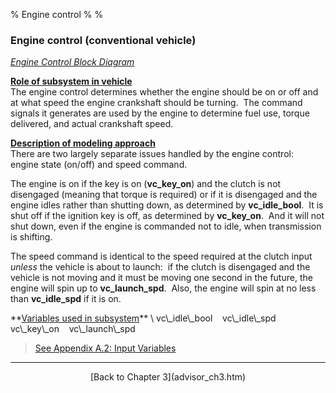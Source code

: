 % Engine control
% 
% 

### Engine control (conventional vehicle)

*[Engine Control Block Diagram](engcntBD.gif)*

**<u>Role of subsystem in vehicle</u>** \
The engine control determines whether the engine should be on or off and
at what speed the engine crankshaft should be turning.  The command
signals it generates are used by the engine to determine fuel use,
torque delivered, and actual crankshaft speed.

**<u>Description of modeling approach</u>** \
There are two largely separate issues handled by the engine control: 
engine state (on/off) and speed command.

The engine is on if the key is on (**vc\_key\_on**) and the clutch is
not disengaged (meaning that torque is required) or if it is disengaged
and the engine idles rather than shutting down, as determined by
**vc\_idle\_bool**.  It is shut off if the ignition key is off, as
determined by **vc\_key\_on**.  And it will not shut down, even if the
engine is commanded not to idle, when transmission is shifting.

The speed command is identical to the speed required at the clutch input
*unless* the vehicle is about to launch:  if the clutch is disengaged
and the vehicle is not moving and it must be moving one second in the
future, the engine will spin up to **vc\_launch\_spd**.  Also, the
engine will spin at no less than **vc\_idle\_spd** if it is on.

<p>
**<u>Variables used in subsystem</u>** \
vc\_idle\_bool    vc\_idle\_spd    vc\_key\_on    vc\_launch\_spd

> [See Appendix A.2: Input
> Variables](advisor_appendices.htm#Input%20Vehicle%20Control)

* * * * *

<center>
[Back to Chapter 3](advisor_ch3.htm)

</center>
